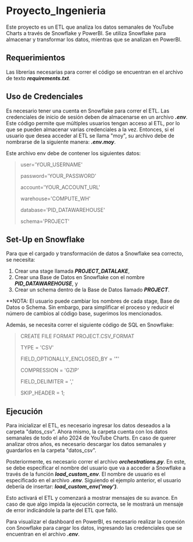 # Proyecto_Ingenieria

Este proyecto es un ETL que analiza los datos semanales de YouTube Charts a través de Snowflake y PowerBI. Se utiliza Snowflake para almacenar y transformar los datos, mientras que se analizan en PowerBI.

## Requerimientos

Las librerías necesarias para correr el código se encuentran en el archivo de texto **_requirements.txt_**.

## Uso de Credenciales

Es necesario tener una cuenta en Snowflake para correr el ETL. Las credenciales de inicio de sesión deben de almacenarse en un archivo **_.env_**. Este código permite que múltiples usuarios tengan acceso al ETL, por lo que se pueden almacenar varias credenciales a la vez. Entonces, si el usuario que desea acceder al ETL se llama "moy", su archivo debe de nombrarse de la siguiente manera: **_.env.moy_**.

Este archivo env debe de contener los siguientes datos:

> user='YOUR_USERNAME'
>
> password='YOUR_PASSWORD'
>
> account='YOUR_ACCOUNT_URL'
>
> warehouse='COMPUTE_WH'
>
> database='PID_DATAWAREHOUSE'
>
> schema='PROJECT'

## Set-Up en Snowflake

Para que el cargado y transformación de datos a Snowflake sea correcto, se necesita:

1. Crear una stage llamada **_PROJECT_DATALAKE_**, 
2. Crear una Base de Datos en Snowflake con el nombre **_PID_DATAWAREHOUSE_**, y 
3. Crear un schema dentro de la Base de Datos llamado **_PROJECT_**.

**NOTA: El usuario puede cambiar los nombres de cada stage, Base de Datos o Schema. Sin embargo, para simplificar el proceso y reducir el número de cambios al código base, sugerimos los mencionados.

Además, se necesita correr el siguiente código de SQL en Snowflake:

> CREATE FILE FORMAT PROJECT.CSV_FORMAT 
>
>TYPE = 'CSV' 
>
>FIELD_OPTIONALLY_ENCLOSED_BY = '"' 
>
>COMPRESSION = 'GZIP' 
>
>FIELD_DELIMITER = ',' 
>
>SKIP_HEADER = 1;

## Ejecución

Para inicializar el ETL, es necesario ingresar los datos deseados a la carpeta "datos_csv". Ahora mismo, la carpeta cuenta con  los datos semanales de todo el año 2024 de YouTube Charts. En caso de querer analizar otros años, es necesario descargar los datos semanales y guardarlos en la carpeta "datos_csv". 

Posteriormente, es necesario correr el archivo **_orchestrations.py_**. En este, se debe especificar el nombre del usuario que va a acceder a Snowflake a través de la función **_load_custom_env_**. El nombre de usuario es el especificado en el archivo **_.env_**. Siguiendo el ejemplo anterior, el usuario debería de insertar: **_load_custom_env('moy')_**.

Esto activará el ETL y comenzará a mostrar mensajes de su avance. En caso de que algo impida la ejecución correcta, se le mostrará un mensaje de error indicándole la parte del ETL que falló.

Para visualizar el dashboard en PowerBI, es necesario realizar la conexión con Snowflake para cargar los datos, ingresando las credenciales que se encuentran en el archivo **_.env_**.